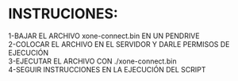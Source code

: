 <H1>INSTRUCIONES:</H1>

1-BAJAR EL ARCHIVO xone-connect.bin EN UN PENDRIVE <BR>
2-COLOCAR EL ARCHIVO EN EL SERVIDOR Y DARLE PERMISOS DE EJECUCIÓN <BR>
3-EJECUTAR EL ARCHIVO CON ./xone-connect.bin <BR>
4-SEGUIR INSTRUCCIONES EN LA EJECUCIÓN DEL SCRIPT<BR></P>
